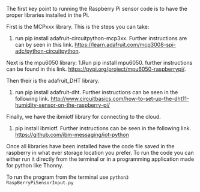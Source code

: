 The first key point to running the Raspberry Pi sensor code is to have the proper libraries
installed in the Pi.

First is the MCPxxx library. This is the steps you can take:
1. run pip install adafruit-circuitpython-mcp3xx. Further instructions are can by seen in this
link. https://learn.adafruit.com/mcp3008-spi-adc/python-circuitpython.

Next is the mpu6050 library:
1.Run pip install mpu6050. further instructions can be found in this
link. https://pypi.org/project/mpu6050-raspberrypi/.

Then their is the adafruit_DHT library.
1. run pip install adafruit-dht. Further instructions can be seen in the following
link. http://www.circuitbasics.com/how-to-set-up-the-dht11-humidity-sensor-on-the-raspberry-pi/

Finally, we have the ibmiotf library for connecting to the cloud.
1. pip install ibmiotf. Further instructions can be seen in the following
link. https://github.com/ibm-messaging/iot-python

Once all libraries have been installed have the code file saved in the raspberry in what ever
storage location you prefer. To run the code you can either run it directly from the terminal or
in a programming application made for python like Thonny.

To run the program from the terminal use `python3 RaspBerryPiSensorInput.py`
